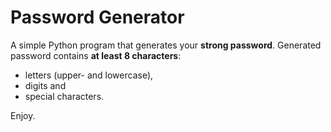 # Password Generator

A simple Python program that generates your **strong password**.
Generated password contains **at least 8 characters**:
- letters (upper- and lowercase),
- digits and 
- special characters.

Enjoy.
